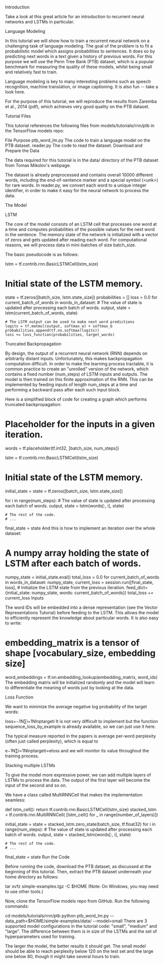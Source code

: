 Introduction

Take a look at this great article for an introduction to recurrent neural networks and LSTMs in particular.

Language Modeling

In this tutorial we will show how to train a recurrent neural network on a challenging task of language modeling. The goal of the problem is to fit a probabilistic model which assigns probabilities to sentences. It does so by predicting next words in a text given a history of previous words. For this purpose we will use the Penn Tree Bank (PTB) dataset, which is a popular benchmark for measuring the quality of these models, whilst being small and relatively fast to train.

Language modeling is key to many interesting problems such as speech recognition, machine translation, or image captioning. It is also fun -- take a look here.

For the purpose of this tutorial, we will reproduce the results from Zaremba et al., 2014 (pdf), which achieves very good quality on the PTB dataset.

Tutorial Files

This tutorial references the following files from models/tutorials/rnn/ptb in the TensorFlow models repo:

File	Purpose
ptb_word_lm.py	The code to train a language model on the PTB dataset.
reader.py	The code to read the dataset.
Download and Prepare the Data

The data required for this tutorial is in the data/ directory of the PTB dataset from Tomas Mikolov's webpage.

The dataset is already preprocessed and contains overall 10000 different words, including the end-of-sentence marker and a special symbol (\<unk>) for rare words. In reader.py, we convert each word to a unique integer identifier, in order to make it easy for the neural network to process the data.

The Model

LSTM

The core of the model consists of an LSTM cell that processes one word at a time and computes probabilities of the possible values for the next word in the sentence. The memory state of the network is initialized with a vector of zeros and gets updated after reading each word. For computational reasons, we will process data in mini-batches of size batch_size.

The basic pseudocode is as follows:

lstm = tf.contrib.rnn.BasicLSTMCell(lstm_size)
# Initial state of the LSTM memory.
state = tf.zeros([batch_size, lstm.state_size])
probabilities = []
loss = 0.0
for current_batch_of_words in words_in_dataset:
    # The value of state is updated after processing each batch of words.
    output, state = lstm(current_batch_of_words, state)

    # The LSTM output can be used to make next word predictions
    logits = tf.matmul(output, softmax_w) + softmax_b
    probabilities.append(tf.nn.softmax(logits))
    loss += loss_function(probabilities, target_words)
Truncated Backpropagation

By design, the output of a recurrent neural network (RNN) depends on arbitrarily distant inputs. Unfortunately, this makes backpropagation computation difficult. In order to make the learning process tractable, it is common practice to create an "unrolled" version of the network, which contains a fixed number (num_steps) of LSTM inputs and outputs. The model is then trained on this finite approximation of the RNN. This can be implemented by feeding inputs of length num_steps at a time and performing a backward pass after each such input block.

Here is a simplified block of code for creating a graph which performs truncated backpropagation:

# Placeholder for the inputs in a given iteration.
words = tf.placeholder(tf.int32, [batch_size, num_steps])

lstm = tf.contrib.rnn.BasicLSTMCell(lstm_size)
# Initial state of the LSTM memory.
initial_state = state = tf.zeros([batch_size, lstm.state_size])

for i in range(num_steps):
    # The value of state is updated after processing each batch of words.
    output, state = lstm(words[:, i], state)

    # The rest of the code.
    # ...

final_state = state
And this is how to implement an iteration over the whole dataset:

# A numpy array holding the state of LSTM after each batch of words.
numpy_state = initial_state.eval()
total_loss = 0.0
for current_batch_of_words in words_in_dataset:
    numpy_state, current_loss = session.run([final_state, loss],
        # Initialize the LSTM state from the previous iteration.
        feed_dict={initial_state: numpy_state, words: current_batch_of_words})
    total_loss += current_loss
Inputs

The word IDs will be embedded into a dense representation (see the Vector Representations Tutorial) before feeding to the LSTM. This allows the model to efficiently represent the knowledge about particular words. It is also easy to write:

# embedding_matrix is a tensor of shape [vocabulary_size, embedding size]
word_embeddings = tf.nn.embedding_lookup(embedding_matrix, word_ids)
The embedding matrix will be initialized randomly and the model will learn to differentiate the meaning of words just by looking at the data.

Loss Function

We want to minimize the average negative log probability of the target words:

loss=−1N∑i=1Nln⁡ptargeti
It is not very difficult to implement but the function sequence_loss_by_example is already available, so we can just use it here.

The typical measure reported in the papers is average per-word perplexity (often just called perplexity), which is equal to

e−1N∑i=1Nln⁡ptargeti=eloss
and we will monitor its value throughout the training process.

Stacking multiple LSTMs

To give the model more expressive power, we can add multiple layers of LSTMs to process the data. The output of the first layer will become the input of the second and so on.

We have a class called MultiRNNCell that makes the implementation seamless:

def lstm_cell():
  return tf.contrib.rnn.BasicLSTMCell(lstm_size)
stacked_lstm = tf.contrib.rnn.MultiRNNCell(
    [lstm_cell() for _ in range(number_of_layers)])

initial_state = state = stacked_lstm.zero_state(batch_size, tf.float32)
for i in range(num_steps):
    # The value of state is updated after processing each batch of words.
    output, state = stacked_lstm(words[:, i], state)

    # The rest of the code.
    # ...

final_state = state
Run the Code

Before running the code, download the PTB dataset, as discussed at the beginning of this tutorial. Then, extract the PTB dataset underneath your home directory as follows:

tar xvfz simple-examples.tgz -C $HOME
(Note: On Windows, you may need to use other tools.)

Now, clone the TensorFlow models repo from GitHub. Run the following commands:

cd models/tutorials/rnn/ptb
python ptb_word_lm.py --data_path=$HOME/simple-examples/data/ --model=small
There are 3 supported model configurations in the tutorial code: "small", "medium" and "large". The difference between them is in size of the LSTMs and the set of hyperparameters used for training.

The larger the model, the better results it should get. The small model should be able to reach perplexity below 120 on the test set and the large one below 80, though it might take several hours to train.
